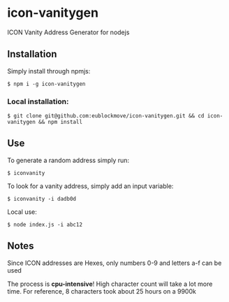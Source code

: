# icon-vanitygen
ICON Vanity Address Generator for nodejs

## Installation

Simply install through npmjs:

```
$ npm i -g icon-vanitygen
```

### Local installation:
```
$ git clone git@github.com:eublockmove/icon-vanitygen.git && cd icon-vanitygen && npm install
```

## Use

To generate a random address simply run:

```
$ iconvanity
```


To look for a vanity address, simply add an input variable:

```
$ iconvanity -i dadb0d
```

Local use:
```
$ node index.js -i abc12
```


## Notes

Since ICON addresses are Hexes, only numbers 0-9 and letters a-f can be used

The process is **cpu-intensive**! High character count will take a lot more time. For reference, 8 characters took about 25 hours on a 9900k


